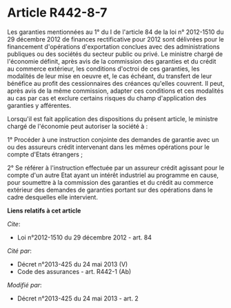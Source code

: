 # Article R442-8-7

Les garanties mentionnées au 1° du I de l'article 84 de la loi n° 2012-1510 du 29 décembre 2012 de finances rectificative
pour 2012 sont délivrées pour le financement d'opérations d'exportation conclues avec des administrations publiques ou des
sociétés du secteur public ou privé. Le ministre chargé de l'économie définit, après avis de la commission des garanties et
du crédit au commerce extérieur, les conditions d'octroi de ces garanties, les modalités de leur mise en oeuvre et, le cas
échéant, du transfert de leur bénéfice au profit des cessionnaires des créances qu'elles couvrent. Il peut, après avis de la
même commission, adapter ces conditions et ces modalités au cas par cas et exclure certains risques du champ d'application
des garanties y afférentes.

Lorsqu'il est fait application des dispositions du présent article, le ministre chargé de l'économie peut autoriser la
société à : 

1° Procéder à une instruction conjointe des demandes de garantie avec un ou des assureurs crédit intervenant dans les mêmes
opérations pour le compte d'Etats étrangers ; 

2° Se référer à l'instruction effectuée par un assureur crédit agissant pour le compte d'un autre Etat ayant un intérêt
industriel au programme en cause, pour soumettre à la commission des garanties et du crédit au commerce extérieur des
demandes de garanties portant sur des opérations dans le cadre desquelles elle intervient.

**Liens relatifs à cet article**

_Cite_:

  - Loi n°2012-1510 du 29 décembre 2012 - art. 84

_Cité par_:

  - Décret n°2013-425 du 24 mai 2013 (V)
  - Code des assurances - art. R442-1 (Ab)

_Modifié par_:

  - Décret n°2013-425 du 24 mai 2013 - art. 2
